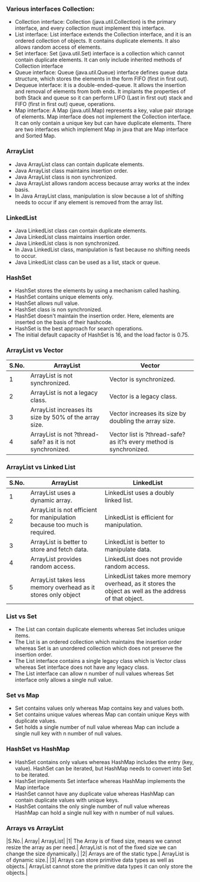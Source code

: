 ### Various interfaces Collection:

* Collection interface: Collection (java.util.Collection) is the primary interface, and every collection must implement this interface.
* List interface: List interface extends the Collection interface, and it is an ordered collection of objects. It contains duplicate elements. It also allows random access of elements.
* Set interface: Set (java.util.Set) interface is a collection which cannot contain duplicate elements. It can only include inherited methods of Collection interface
* Queue interface: Queue (java.util.Queue) interface defines queue data structure, which stores the elements in the form FIFO (first in first out).
* Dequeue interface: it is a double-ended-queue. It allows the insertion and removal of elements from both ends. It implants the properties of both Stack and queue so it can perform LIFO (Last in first out) stack and FIFO (first in first out) queue, operations.
* Map interface: A Map (java.util.Map) represents a key, value pair storage of elements. Map interface does not implement the Collection interface. It can only contain a unique key but can have duplicate elements. There are two interfaces which implement Map in java that are Map interface and Sorted Map.

### ArrayList

* Java ArrayList class can contain duplicate elements.
* Java ArrayList class maintains insertion order.
* Java ArrayList class is non synchronized.
* Java ArrayList allows random access because array works at the index basis.
* In Java ArrayList class, manipulation is slow because a lot of shifting needs to occur if any element is removed from the array list.

### LinkedList

* Java LinkedList class can contain duplicate elements.
* Java LinkedList class maintains insertion order.
* Java LinkedList class is non synchronized.
* In Java LinkedList class, manipulation is fast because no shifting needs to occur.
* Java LinkedList class can be used as a list, stack or queue.

### HashSet

* HashSet stores the elements by using a mechanism called hashing.
* HashSet contains unique elements only.
* HashSet allows null value.
* HashSet class is non synchronized.
* HashSet doesn't maintain the insertion order. Here, elements are inserted on the basis of their hashcode.
* HashSet is the best approach for search operations.
* The initial default capacity of HashSet is 16, and the load factor is 0.75.

### ArrayList vs Vector

|S.No.|	ArrayList|	Vector|
|-----|----------|--------|
|1|	ArrayList is not synchronized.|	Vector is synchronized.|
|2|	ArrayList is not a legacy class.|	Vector is a legacy class.|
|3|	ArrayList increases its size by 50% of the array size.|	Vector increases its size by doubling the array size.|
|4|	ArrayList is not ?thread-safe? as it is not synchronized.|	Vector list is ?thread-safe? as it?s every method is synchronized.|

### ArrayList vs Linked List

|S.No.|	ArrayList|	LinkedList|
|-----|----------|------------|
|1|	ArrayList uses a dynamic array.|	LinkedList uses a doubly linked list.|
|2|	ArrayList is not efficient for manipulation because too much is required.|	LinkedList is efficient for manipulation.|
|3|	ArrayList is better to store and fetch data.|	LinkedList is better to manipulate data.|
|4|	ArrayList provides random access.|	LinkedList does not provide random access.|
|5|	ArrayList takes less memory overhead as it stores only object|	LinkedList takes more memory overhead, as it stores the object as well as the address of that object.|

### List vs Set

* The List can contain duplicate elements whereas Set includes unique items.
* The List is an ordered collection which maintains the insertion order whereas Set is an unordered collection which does not preserve the insertion order.
* The List interface contains a single legacy class which is Vector class whereas Set interface does not have any legacy class.
* The List interface can allow n number of null values whereas Set interface only allows a single null value.

### Set vs Map

* Set contains values only whereas Map contains key and values both.
* Set contains unique values whereas Map can contain unique Keys with duplicate values.
* Set holds a single number of null value whereas Map can include a single null key with n number of null values.

### HashSet vs  HashMap

* HashSet contains only values whereas HashMap includes the entry (key, value). HashSet can be iterated, but HashMap needs to convert into Set to be iterated.
* HashSet implements Set interface whereas HashMap implements the Map interface
* HashSet cannot have any duplicate value whereas HashMap can contain duplicate values with unique keys.
* HashSet contains the only single number of null value whereas HashMap can hold a single null key with n number of null values.

### Arrays vs ArrayList

|S.No.|	Array|	ArrayList|
|1|	The Array is of fixed size, means we cannot resize the array as per need.|	ArrayList is not of the fixed size we can change the size dynamically.|
|2|	Arrays are of the static type.|	ArrayList is of dynamic size.|
|3|	Arrays can store primitive data types as well as objects.|	ArrayList cannot store the primitive data types it can only store the objects.|